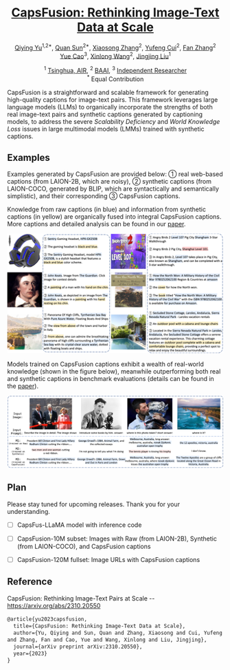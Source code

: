 <div align='center'>
<h1><a href="https://arxiv.org/abs/2310.20550">CapsFusion: Rethinking Image-Text Data at Scale</a></h1>

[Qiying Yu](https://yqy2001.github.io)<sup>1,2*</sup>, [Quan Sun](https://github.com/Quan-Sun)<sup>2*</sup>, [Xiaosong Zhang](https://github.com/zhangxiaosong18)<sup>2</sup>, [Yufeng Cui](https://scholar.google.com/citations?user=5Ydha2EAAAAJ&hl=en&oi=ao)<sup>2</sup>, [Fan Zhang](https://scholar.google.com/citations?user=VsJ39HMAAAAJ)<sup>2</sup><br>[Yue Cao](http://yue-cao.me)<sup>3</sup>, [Xinlong Wang](https://www.xloong.wang/)<sup>2</sup>, [Jingjing Liu](https://air.tsinghua.edu.cn/en/info/1046/1194.htm)<sup>1</sup>

<sup>1</sup> [Tsinghua, AIR](https://air.tsinghua.edu.cn/en/), <sup>2</sup> [BAAI](https://www.baai.ac.cn/english.html), <sup>3</sup> [Independent Researcher](http://yue-cao.me)<br><sup>*</sup> Equal Contribution
</div>

CapsFusion is a straightforward and scalable framework for generating high-quality captions for image-text pairs. This framework leverages large language models (LLMs) to organically incorporate the strengths of both real image-text pairs and synthetic captions generated by captioning models, to address the severe *Scalability Deficiency* and *World Knowledge Loss* issues in large multimodal models (LMMs) trained with synthetic captions.

## Examples

Examples generated by CapsFusion are provided below: ➀ real web-based captions (from LAION-2B, which are noisy), ➁ synthetic captions (from LAION-COCO, generated by BLIP, which are syntactically and semantically simplistic), and their corresponding ③ CapsFusion captions. 

Knowledge from raw captions (in blue) and information from synthetic captions (in yellow) are organically fused into integral CapsFusion captions. More captions and detailed analysis can be found in our [paper](https://arxiv.org/abs/2310.20550).

![](assets/capsfusion_examples.png)

Models trained on CapsFusion captions exhibit a wealth of real-world knowledge (shown in the figure below), meanwhile outperforming both real and synthetic captions in benchmark evaluations (details can be found in the [paper](https://arxiv.org/abs/2310.20550)).

![](assets/model_output_examples.png)

## Plan

Please stay tuned for upcoming releases. Thank you for your understanding.

- [ ] CapsFus-LLaMA model with inference code

- [ ] CapsFusion-10M subset: Images with Raw (from LAION-2B), Synthetic (from LAION-COCO), and CapsFusion captions

- [ ] CapsFusion-120M fullset: Image URLs with CapsFusion captions

## Reference

CapsFusion: Rethinking Image-Text Pairs at Scale -- https://arxiv.org/abs/2310.20550

```
@article{yu2023capsfusion,
  title={CapsFusion: Rethinking Image-Text Data at Scale},
  author={Yu, Qiying and Sun, Quan and Zhang, Xiaosong and Cui, Yufeng and Zhang, Fan and Cao, Yue and Wang, Xinlong and Liu, Jingjing},
  journal={arXiv preprint arXiv:2310.20550},
  year={2023}
}
```
